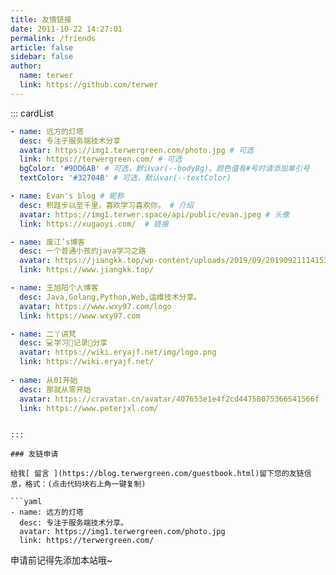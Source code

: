 ```yaml
---
title: 友情链接
date: 2011-10-22 14:27:01
permalink: /friends
article: false
sidebar: false
author:
  name: terwer
  link: https://github.com/terwer
---
```


<!--
普通卡片列表容器，可用于友情链接、项目推荐、古诗词展示等。
cardList 后面可跟随一个数字表示每行最多显示多少个，选值范围1~4，默认3。在小屏时会根据屏幕宽度减少每行显示数量。
-->
::: cardList

```yaml
- name: 远方的灯塔
  desc: 专注于服务端技术分享
  avatar: https://img1.terwergreen.com/photo.jpg # 可选
  link: https://terwergreen.com/ # 可选
  bgColor: '#9DD6AB' # 可选，默认var(--bodyBg)。颜色值有#号时请添加单引号
  textColor: '#32704B' # 可选，默认var(--textColor)

- name: Evan's blog # 昵称
  desc: 积跬步以至千里，喜欢学习喜欢你。 # 介绍
  avatar: https://img1.terwer.space/api/public/evan.jpeg # 头像
  link: https://xugaoyi.com/  # 链接

- name: 废江’s博客
  desc: 一个普通小孩的java学习之路
  avatar: https://jiangkk.top/wp-content/uploads/2019/09/2019092111415337.png
  link: https://www.jiangkk.top/

- name: 王旭阳个人博客
  desc: Java,Golang,Python,Web,运维技术分享。
  avatar: https://www.wxy97.com/logo
  link: https://www.wxy97.com

- name: 二丫讲梵
  desc: 💻学习📝记录🔗分享
  avatar: https://wiki.eryajf.net/img/logo.png
  link: https://wiki.eryajf.net/
  
- name: 从01开始
  desc: 那就从零开始
  avatar: https://cravatar.cn/avatar/407653e1e4f2cd44758075366541566f
  link: https://www.peterjxl.com/
```

```

:::

### 友链申请

给我[ 留言 ](https://blog.terwergreen.com/guestbook.html)留下您的友链信息，格式：(点击代码块右上角一键复制)

```yaml
- name: 远方的灯塔
  desc: 专注于服务端技术分享。
  avatar: https://img1.terwergreen.com/photo.jpg 
  link: https://terwergreen.com/ 
```

申请前记得先添加本站哦~